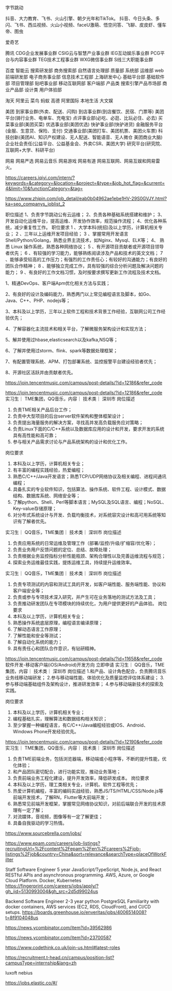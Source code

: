 
字节跳动

抖音、大力教育、飞书、火山引擎、朝夕光年和TikTok。
抖音、今日头条、多闪、飞书、西瓜视频、火山小视频、faceU激萌、悟空问答、飞聊、皮皮虾、懂车帝、图虫

爱奇艺

腾讯
CDG企业发展事业群
CSIG云与智慧产业事业群
IEG互动娱乐事业群
PCG平台与内容事业群
TEG技术工程事业群
WXG微信事业群
S线三大职能事业群


百度
智能云
搜索研发部
商务搜索部
自然语言处理部
质量部
系统部
运维部
web前端研发部
电子商务事业部
信息技术工程部
上海研发中心
基础平台部
基础软件部
项目管理部
贴吧事业部
移动互联网部
客户端部
产品类
搜索引擎产品市场部
商业产品部
设计类
用户体验部


淘天
阿里云
菜鸟
蚂蚁
高德
阿里国际
本地生活
大文娱

美团
到家事业群(外卖、配送、闪购)
到店事业群(到店餐饮、民宿、门票等)
美团平台(骑行业务、电单车、充电宝)
点评事业部(必吃、必逛、比玩必住、必去)
买菜事业部(美团买菜)
优选事业部(美团优选)
快驴事业部(快驴进货)
金融服务平台(金服、生意贷、保险、支付)
交通事业部(美团打车、美团机票、美团火车票)
科技创新(美团AI、知识产权建设、无人配送、智能语音、无人微仓
美团商业大脑)
企业社会责任(公益平台、公益基金会、外卖CSR、美团大学)
研究平台(研究院、互联网+大学、科研平台)

网易
网易严选
网易云音乐
网易游戏
网易有道
网易互联网、网易互娱和网易雷火。


https://careers.iqiyi.com/intern/?keywords=&category=&location=&project=&type=&job_hot_flag=&current=4&limit=10&functionCategory=&tag=


https://www.zhipin.com/job_detail/eab0b04962ae1ebe1HV-29S0GVJY.html?ka=seo_companys_joblist_2

职位描述
1、负责字节跳动公有云运维；
2、负责各种基础系统搭建和维护；
3、开发自动化运维平台，提高运维、开发协作效率，规范操作流程；
4、优化各种系统，减少重复性工作。
职位要求
1 、大学本科(统招)及以上学历，计算机相关专业；
2 、三年以上运维开发项目经验；
3 、掌握常用开发语言 Shell/Python/Golang，熟悉业界主流技术，如Nginx、Mysql、ELK等；
4、 熟悉 Linux 操作系统，熟悉各种网络协议；
5 、有开源项目贡献者或开源项目领导者优先；
6 、有较强的学习能力，能够熟练阅读涉及产品和技术的英文文档；
7 、能够承受较高的工作压力；有强烈的工作责任心；有较好的沟通能力；有良好的团队合作精神；
8 、能够独立完成工作，具有较强的综合分析问题及解决问题的能力；
9 、有良好的工作文档习惯，及时按要求撰写更新工作流程及技术文档。


1、精通DevOps、客户端Apm优化相关方法与实践；

2、有良好的设计及编码能力，熟悉两门以上常见编程语言及脚本，如Go、Java、C++、PHP、nodejs等；

3、本科及以上学历，三年以上软件工程和技术背景工作经验，互联网公司工作经验优先；

4、了解容器化主流技术和相关平台，了解微服务架构设计和实现方法；

5、解并使用过hbase,elasticsearch以及kafka,NSQ等；

6、了解并使用过storm、flink、spark等数据处理框架；

7、有配置管理系统、APM、打包部署系统、监控报警平台建设经验者优先；

8、开源社区活跃并由贡献者优先。

https://join.tencentmusic.com/campus/post-details/?id=12186&refer_code


https://join.tencentmusic.com/campus/post-details/?id=12186&refer_code
实习生｜ TME集团，QQ音乐，内容｜ 技术类｜ 深圳市
岗位描述
1. 负责TME相关产品后台工作；
2. 负责中大型项目的后台server软件架构和整体框架设计；
3. 负责提出海量服务的解决方案，寻找高并发高负载服务应对策略；
4. 负责Linux下面的C/C++系统以及数据库应用的设计和开发，要求开发的系统具有高性能和高可靠；
5. 参与相关产品需求讨论与产品系统架构的设计和优化工作。

岗位要求
1. 本科及以上学历，计算机相关专业；
2. 有丰富的编程实践经验，热爱编程；
3. 熟悉C/C++/Java开发语言；熟悉TCP/UDP网络协议及相关编程、进程间通讯编程；
4. 具备扎实的专业软件知识，包括算法、操作系统、软件工程、设计模式、数据结构、数据库系统、网络安全等；
5. 了解python、Shell、Perl等脚本语言；MySQL及SQL语言、编程；NoSQL、Key-value存储原理；
6. 对分布式系统设计与开发、负载均衡技术，对系统容灾设计和高可用系统等知识有了解者优先。

实习生｜ QQ音乐，TME集团｜ 技术类｜ 深圳市
岗位描述
1. 负责应用系统的日常运维及管理工作（部署/监控/升级/扩缩容/优化等）；
2. 负责业务用户反馈问题的定位、总结、故障处理；
3. 负责根据业务监控指标分析性能瓶颈、架构合理性以及完善运维流程与规范；
4. 探索业务运维最佳实践，提炼运维工具，持续提升运维效率。



实习生｜ QQ音乐，TME集团｜ 技术类｜ 深圳市
岗位描述
1. 负责专项测试的内容和测试工具的开发，如客户端性能、服务端性能、协议和客户端安全等；
2. 负责或参与专项技术深入研究，并产生可在业务落地的测试方法及工具；
3. 负责推动研发团队在专项模块的持续优化，为用户提供更好的产品体验。
岗位要求
1. 本科及以上学历，计算机相关专业；
2. 熟悉操作系统底层原理，编程语言编译原理；
3. 了解动态语言工作原理；
4. 了解性能和安全等测试；
5. 了解自动化系统的能力；
6. 具有责任心和团队合作意识，有钻研精神。



https://join.tencentmusic.com/campus/post-details/?id=11658&refer_code
软件开发-移动客户端(iOS/Android)开发方向
立即申请
实习生｜ QQ音乐，TME集团，内容｜ 技术类｜ 深圳市
岗位描述
1.和产品、设计角色配合，负责腾讯音乐业务线移动端研发；
2.参与移动端性能、体验优化及质量监控评估体系建设；
3.参与移动端基础组件及架构设计，推进研发效率；
4.参与移动端新技术的探索及实践。

岗位要求
1. 本科及以上学历，计算机相关专业；
2. 编程基础扎实，理解算法和数据结构相关知识；
3. 至少掌握一种编程语言，有C/C++/Java编程经验或IOS、Android、Windows Phone开发经验优先。

https://join.tencentmusic.com/campus/post-details/?id=12190&refer_code
实习生｜ TME集团，QQ音乐，内容｜ 技术类｜ 深圳市
岗位描述
1. 负责TME前端业务，包括浏览器端，移动端或小程序等，不断的提升性能，优化体验；
2. 和产品团队密切配合，进行功能实现，推动业务落地；
3. 负责前端业务工程化建设，提升开发效率，降低研发成本。
岗位要求
1. 本科及以上学历，理工类相关专业，计算机、软件工程等优先；
2. 热爱计算机编程，丰富的编码实战经验，熟悉JS/TS/HTML/CSS/Node.js等前端开发技术，了解RN，Flutter等大前端开发；
3. 熟悉常见前端开发框架，掌握常见网络协议知识，对前后端联合开发的技术原理有一定了解；
4. 对流媒体，音视频，图像等有一定了解更佳；
5. 具备自我驱动的学习热情。

https://www.sourcebrella.com/jobs/

https://www.epam.com/careers/job-listings?recruitingUrl=%2Fcontent%2Fepam%2Fen%2Fcareers%2Fjob-listings%2Fjob&country=China&sort=relevance&searchType=placeOfWorkFilter


Staff Software Engineer 5 year
JavaScript/TypeScript, Node.js, and React
RESTful APIs and asynchronous programming.
AWS, Azure, or Google Cloud Platform.
Docker, Kubernetes
https://fingerprint.com/careers/jobs/apply/?gh_jid=5130993004&gh_src=2d5d99024us


Backend Software Engineer 2-3 year
python PostgreSQL Familiarity with docker containers, AWS services (EC2, RDS, CloudFront), and CI/CD setups. 
https://boards.greenhouse.io/enveritas/jobs/4006514008?t=8f9104048us

https://news.ycombinator.com/item?id=39562986

https://news.ycombinator.com/item?id=23700587

https://www.codethink.co.uk/join-us.html#latest-roles

https://recruitment.t-head.cn/campus/position-list?campusType=internship&lang=zh



luxoft
nebius

https://jobs.elastic.co/#/
